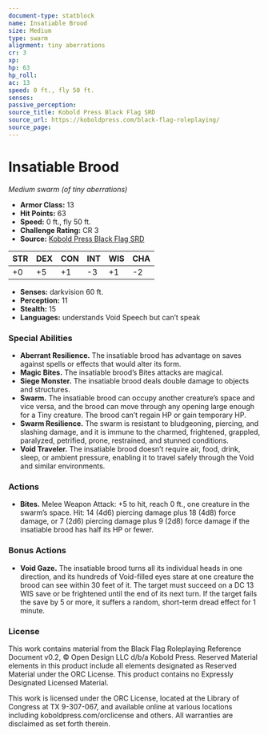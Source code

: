 ```yaml
---
document-type: statblock
name: Insatiable Brood
size: Medium
type: swarm
alignment: tiny aberrations
cr: 3
xp: 
hp: 63
hp_roll: 
ac: 13
speed: 0 ft., fly 50 ft.
senses: 
passive_perception: 
source_title: Kobold Press Black Flag SRD
source_url: https://koboldpress.com/black-flag-roleplaying/
source_page: 
---
```


# Insatiable Brood

*Medium swarm (of tiny aberrations)*

- **Armor Class:** 13
- **Hit Points:** 63
- **Speed:** 0 ft., fly 50 ft.
- **Challenge Rating:** CR 3
- **Source:** [Kobold Press Black Flag SRD](https://koboldpress.com/black-flag-roleplaying/)

| STR | DEX | CON | INT | WIS | CHA |
| --- | --- | --- | --- | --- | --- |
| +0 | +5 | +1 | -3 | +1 | -2 |

- **Senses:** darkvision 60 ft.
- **Perception:** 11
- **Stealth:** 15
- **Languages:** understands Void Speech but can’t speak

### Special Abilities

- **Aberrant Resilience.** The insatiable brood has advantage on saves against spells or effects that would alter its form.
- **Magic Bites.** The insatiable brood’s Bites attacks are magical.
- **Siege Monster.** The insatiable brood deals double damage to objects and structures.
- **Swarm.** The insatiable brood can occupy another creature’s space and vice versa, and the brood can move through any opening large enough for a Tiny creature. The brood can’t regain HP or gain temporary HP.
- **Swarm Resilience.** The swarm is resistant to bludgeoning, piercing, and slashing damage, and it is immune to the charmed, frightened, grappled, paralyzed, petrified, prone, restrained, and stunned conditions.
- **Void Traveler.** The insatiable brood doesn’t require air, food, drink, sleep, or ambient pressure, enabling it to travel safely through the Void and similar environments.

### Actions

- **Bites.** Melee Weapon Attack: +5 to hit, reach 0 ft., one creature in the swarm’s space. Hit: 14 (4d6) piercing damage plus 18 (4d8) force damage, or 7 (2d6) piercing damage plus 9 (2d8) force damage if the insatiable brood has half its HP or fewer.

### Bonus Actions

- **Void Gaze.** The insatiable brood turns all its individual heads in one direction, and its hundreds of Void-filled eyes stare at one creature the brood can see within 30 feet of it. The target must succeed on a DC 13 WIS save or be frightened until the end of its next turn. If the target fails the save by 5 or more, it suffers a random, short-term dread effect for 1 minute.

### License

This work contains material from the Black Flag Roleplaying Reference Document v0.2, © Open Design LLC d/b/a Kobold Press. Reserved Material elements in this product include all elements designated as Reserved Material under the ORC License. This product contains no Expressly Designated Licensed Material.

This work is licensed under the ORC License, located at the Library of Congress at TX 9-307-067, and available online at various locations including koboldpress.com/orclicense and others. All warranties are disclaimed as set forth therein.
